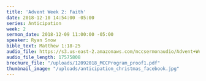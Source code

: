 ```yaml
---
title: 'Advent Week 2: Faith'
date: 2018-12-10 14:54:00 -05:00
series: Anticipation
week: 2
sermon_date: 2018-12-09 11:00:00 -05:00
speaker: Ryan Snow
bible_text: Matthew 1:18-25
audio_file: https://s3.us-east-2.amazonaws.com/mccsermonaudio/Advent+Week+2_Faith.lite.mp3
audio_file_length: 17575808
brochure_file: "/uploads/12092018_MCCProgram_proof1.pdf"
thumbnail_image: "/uploads/anticipation_christmas_facebook.jpg"
---
```


